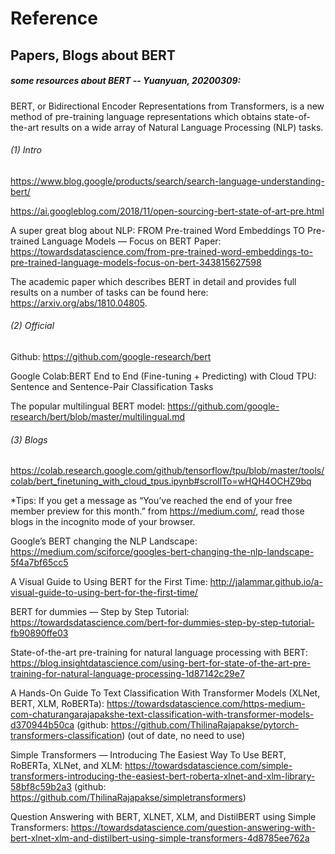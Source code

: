 # Reference

## Papers, Blogs about BERT

##### some resources about BERT -- Yuanyuan, 20200309:

BERT, or Bidirectional Encoder Representations from Transformers, is a new method of pre-training language representations which obtains state-of-the-art results on a wide array of Natural Language Processing (NLP) tasks.

###### (1) Intro

https://www.blog.google/products/search/search-language-understanding-bert/

https://ai.googleblog.com/2018/11/open-sourcing-bert-state-of-art-pre.html

A super great blog about NLP: FROM Pre-trained Word Embeddings TO Pre-trained Language Models — Focus on BERT
Paper: https://towardsdatascience.com/from-pre-trained-word-embeddings-to-pre-trained-language-models-focus-on-bert-343815627598

The academic paper which describes BERT in detail and provides full results on a number of tasks can be found here: https://arxiv.org/abs/1810.04805.


###### (2) Official

Github: https://github.com/google-research/bert

Google Colab:BERT End to End (Fine-tuning + Predicting) with Cloud TPU: Sentence and Sentence-Pair Classification Tasks

The popular multilingual BERT model: https://github.com/google-research/bert/blob/master/multilingual.md

###### (3) Blogs 

https://colab.research.google.com/github/tensorflow/tpu/blob/master/tools/colab/bert_finetuning_with_cloud_tpus.ipynb#scrollTo=wHQH4OCHZ9bq

*Tips: If you get a message as “You’ve reached the end of your free member preview for this month.” from https://medium.com/, read those blogs in the incognito mode of your browser.

Google’s BERT changing the NLP Landscape: https://medium.com/sciforce/googles-bert-changing-the-nlp-landscape-5f4a7bf65cc5

A Visual Guide to Using BERT for the First Time: http://jalammar.github.io/a-visual-guide-to-using-bert-for-the-first-time/

BERT for dummies — Step by Step Tutorial: https://towardsdatascience.com/bert-for-dummies-step-by-step-tutorial-fb90890ffe03

State-of-the-art pre-training for natural language processing with BERT: https://blog.insightdatascience.com/using-bert-for-state-of-the-art-pre-training-for-natural-language-processing-1d87142c29e7

A Hands-On Guide To Text Classification With Transformer Models (XLNet, BERT, XLM, RoBERTa): https://towardsdatascience.com/https-medium-com-chaturangarajapakshe-text-classification-with-transformer-models-d370944b50ca (github: https://github.com/ThilinaRajapakse/pytorch-transformers-classification) (out of date, no need to use)

Simple Transformers — Introducing The Easiest Way To Use BERT, RoBERTa, XLNet, and XLM: https://towardsdatascience.com/simple-transformers-introducing-the-easiest-bert-roberta-xlnet-and-xlm-library-58bf8c59b2a3 (github: https://github.com/ThilinaRajapakse/simpletransformers)

Question Answering with BERT, XLNET, XLM, and DistilBERT using Simple Transformers: https://towardsdatascience.com/question-answering-with-bert-xlnet-xlm-and-distilbert-using-simple-transformers-4d8785ee762a

